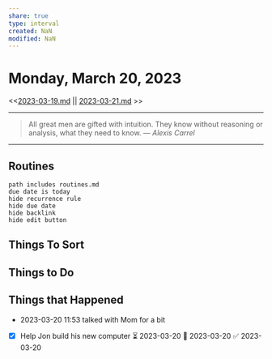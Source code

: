 ```yaml
---
share: true
type: interval
created: NaN 
modified: NaN
---
```

# Monday, March 20, 2023
<<[2023-03-19.md](./2023-03-19.md) || [2023-03-21.md](./2023-03-21.md) >>

---

> All great men are gifted with intuition. They know without reasoning or analysis, what they need to know.
> — <cite>Alexis Carrel</cite>

---

## Routines
```tasks
path includes routines.md
due date is today
hide recurrence rule
hide due date
hide backlink
hide edit button
```

## Things To Sort

## Things to Do


## Things that Happened
- 2023-03-20 11:53 talked with Mom for a bit
- [x] Help Jon build his new computer ⏳ 2023-03-20 📅 2023-03-20 ✅ 2023-03-20
